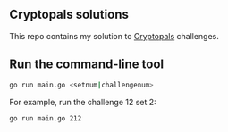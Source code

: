 ## Cryptopals solutions
This repo contains my solution to [Cryptopals](https://cryptopals.com) challenges.

## Run the command-line tool
```sh
go run main.go <setnum|challengenum>
```

For example, run the challenge 12 set 2:
```sh
go run main.go 212
```
